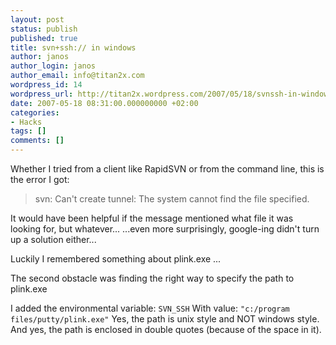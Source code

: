 ```yaml
---
layout: post
status: publish
published: true
title: svn+ssh:// in windows
author: janos
author_login: janos
author_email: info@titan2x.com
wordpress_id: 14
wordpress_url: http://titan2x.wordpress.com/2007/05/18/svnssh-in-windows/
date: 2007-05-18 08:31:00.000000000 +02:00
categories:
- Hacks
tags: []
comments: []
---
```

<p>Whether I tried from a client like RapidSVN or from the command line, this is the error I got:</p>

<blockquote>svn: Can't create tunnel: The system cannot find the file specified.</blockquote>

<p>It would have been helpful if the message mentioned what file it was looking for, but whatever...
...even more surprisingly, google-ing didn't turn up a solution either...</p>

<p>Luckily I remembered something about plink.exe ...</p>

<p>The second obstacle was finding the right way to specify the path to plink.exe</p>

<p>I added the environmental variable: <code>SVN_SSH</code>
With value: <code>"c:/program files/putty/plink.exe"</code>
Yes, the path is unix style and NOT windows style.
And yes, the path is enclosed in double quotes (because of the space in it).</p>
